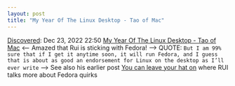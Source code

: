 ```yaml
---
layout: post
title: "My Year Of The Linux Desktop - Tao of Mac"
---
```

[Discovered](http://rolandtanglao.com/2020/07/29/p1-blogthis-checkvist-list-links-to-blog/): Dec 23, 2022 22:50 [My Year Of The Linux Desktop - Tao of Mac](https://taoofmac.com/space/blog/2022/12/22/1300) <-- Amazed that Rui is sticking with Fedora! --> QUOTE: `But I am 99% sure that if I get it anytime soon, it will run Fedora, and I guess that is about as good an endorsement for Linux on the desktop as I’ll ever write` --> See also his earlier post [You can leave your hat on](https://taoofmac.com/space/blog/2022/04/02/2130) where RUI talks more about Fedora quirks
